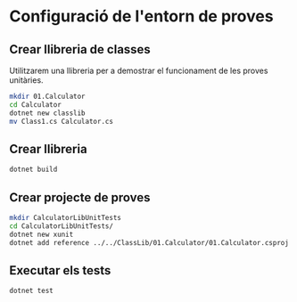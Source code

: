 # Configuració de l'entorn de proves

## Crear llibreria de classes

Utilitzarem una llibreria per a demostrar el funcionament de les proves unitàries.

```bash
mkdir 01.Calculator
cd Calculator
dotnet new classlib
mv Class1.cs Calculator.cs
```

## Crear llibreria

```bash
dotnet build
```


## Crear projecte de proves

```bash
mkdir CalculatorLibUnitTests
cd CalculatorLibUnitTests/
dotnet new xunit
dotnet add reference ../../ClassLib/01.Calculator/01.Calculator.csproj
```

## Executar els tests

```bash
dotnet test
```